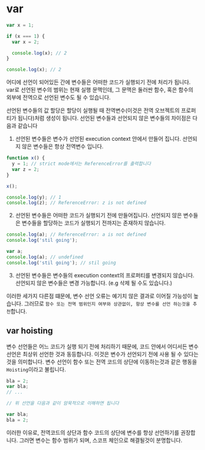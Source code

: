 # var

```js
var x = 1;

if (x === 1) {
  var x = 2;

  console.log(x); // 2
}

console.log(x); // 2
```

어디에 선언이 되어있든 간에 변수들은 어떠한 코드가 실행되기 전에 처리가 됩니다. var로 선언된 변수의 범위는 현재 실행 문맥인데, 그 문맥은 둘러싼 함수, 혹은 함수의 외부에 전역으로 선언된 변수도 될 수 있습니다.

선언된 변수들의 값 할당은 할당이 실행될 때 전역변수(이것은 전역 오브젝트의 프로퍼티가 됩니다)처럼 생성이 됩니다. 선언된 변수들과 선언되지 않은 변수들의 차이점은 다음과 같습니다

1. 선언된 변수들은 변수가 선언된 execution context 안에서 만들어 집니다. 선언되지 않은 변수들은 항상 전역변수 입니다.

```js
function x() {
  y = 1; // strict mode에서는 ReferenceError를 출력합니다
  var z = 2;
}

x();

console.log(y); // 1
console.log(z); // ReferenceError: z is not defined
```

2. 선언된 변수들은 어떠한 코드가 실행되기 전에 만들어집니다. 선언되지 않은 변수들은 변수들을 할당하는 코드가 실행되기 전까지는 존재하지 않습니다.

```js
console.log(a); // ReferenceError: a is not defined
console.log('stil going');
```

```js
var a;
console.log(a); // undefined
console.log('stil going'); // stil going
```

3. 선언된 변수들은 변수들의 execution context의 프로퍼티를 변경되지 않습니다. 선언되지 않은 변수들은 변경 가능합니다. (e.g 삭제 될 수도 있습니다.)

이러한 세가지 다른점 떄문에, 변수 선언 오류는 예기치 않은 결과로 이어질 가능성이 높습니다. 그러므로 `함수 또는 전역 범위인지 여부와 상관없이, 항상 변수를 선언 하는것을 추천`합니다.

## var hoisting

변수 선언들은 어느 코드가 실행 되기 전에 처리하기 때문에, 코드 안에서 어디서든 변수 선언은 최상위 선언한 것과 동등합니다. 이것은 변수가 선언되기 전에 사용 될 수 있다는 것을 의미합니다. 변수 선언이 함수 또는 전역 코드의 상단에 이동하는것과 같은 행동을 `Hoisting`이라고 불립니다.

```js
bla = 2;
var bla;
// ...

// 위 선언을 다음과 같이 암묵적으로 이해하면 됩니다

var bla;
bla = 2;
```

이러한 이유로, 전역코드의 상단과 함수 코드의 상단에 변수를 항상 선언하기를 권장합니다. 그러면 변수는 함수 범위가 되며, 스코프 체인으로 해결될것이 분명합니다.
